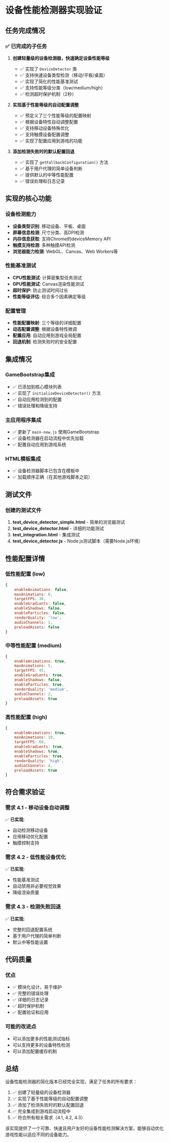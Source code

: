 # 设备性能检测器实现验证

## 任务完成情况

### ✅ 已完成的子任务

1. **创建轻量级的设备检测器，快速确定设备性能等级**
   - ✅ 实现了 `DeviceDetector` 类
   - ✅ 支持快速设备类型检测（移动/平板/桌面）
   - ✅ 实现了简化的性能基准测试
   - ✅ 支持性能等级分类（low/medium/high）
   - ✅ 检测超时保护机制（2秒）

2. **实现基于性能等级的自动配置调整**
   - ✅ 预定义了三个性能等级的配置映射
   - ✅ 根据设备特性自动调整配置
   - ✅ 支持移动设备特殊优化
   - ✅ 支持触摸设备配置调整
   - ✅ 实现了配置应用到游戏的功能

3. **添加检测失败时的默认配置回退**
   - ✅ 实现了 `getFallbackConfiguration()` 方法
   - ✅ 基于用户代理的简单设备判断
   - ✅ 提供默认的中等性能配置
   - ✅ 错误处理和日志记录

## 实现的核心功能

### 设备检测能力
- **设备类型识别**: 移动设备、平板、桌面
- **屏幕信息检测**: 尺寸分类、高DPI检测
- **内存信息获取**: 支持Chrome的deviceMemory API
- **触摸支持检测**: 多种触摸API检测
- **浏览器能力检测**: WebGL、Canvas、Web Workers等

### 性能基准测试
- **CPU性能测试**: 计算密集型任务测试
- **GPU性能测试**: Canvas渲染性能测试
- **超时保护**: 防止测试时间过长
- **性能等级评估**: 综合多个因素确定等级

### 配置管理
- **性能配置映射**: 三个等级的详细配置
- **动态配置调整**: 根据设备特性微调
- **配置应用**: 自动应用到游戏全局配置
- **回退机制**: 检测失败时的安全配置

## 集成情况

### GameBootstrap集成
- ✅ 已添加到核心模块列表
- ✅ 实现了 `initializeDeviceDetector()` 方法
- ✅ 自动应用检测到的配置
- ✅ 错误处理和降级支持

### 主应用程序集成
- ✅ 更新了 `main-new.js` 使用GameBootstrap
- ✅ 设备检测器在启动流程中优先加载
- ✅ 配置自动应用到游戏系统

### HTML模板集成
- ✅ 设备检测器脚本已包含在模板中
- ✅ 加载顺序正确（在其他游戏脚本之前）

## 测试文件

### 创建的测试文件
1. **test_device_detector_simple.html** - 简单的浏览器测试
2. **test_device_detector.html** - 详细的功能测试
3. **test_integration.html** - 集成测试
4. **test_device_detector.js** - Node.js测试脚本（需要Node.js环境）

## 性能配置详情

### 低性能配置 (low)
```javascript
{
    enableAnimations: false,
    maxAnimations: 0,
    targetFPS: 30,
    enableGradients: false,
    enableShadows: false,
    enableParticles: false,
    renderQuality: 'low',
    audioChannels: 1,
    preloadAssets: false
}
```

### 中等性能配置 (medium)
```javascript
{
    enableAnimations: true,
    maxAnimations: 5,
    targetFPS: 45,
    enableGradients: true,
    enableShadows: false,
    enableParticles: true,
    renderQuality: 'medium',
    audioChannels: 2,
    preloadAssets: true
}
```

### 高性能配置 (high)
```javascript
{
    enableAnimations: true,
    maxAnimations: 10,
    targetFPS: 60,
    enableGradients: true,
    enableShadows: true,
    enableParticles: true,
    renderQuality: 'high',
    audioChannels: 4,
    preloadAssets: true
}
```

## 符合需求验证

### 需求 4.1 - 移动设备自动调整
✅ **已实现**: 
- 自动检测移动设备
- 应用移动优化配置
- 触摸控制支持

### 需求 4.2 - 低性能设备优化
✅ **已实现**:
- 性能基准测试
- 自动禁用非必要视觉效果
- 降级渲染质量

### 需求 4.3 - 检测失败回退
✅ **已实现**:
- 完整的回退配置系统
- 基于用户代理的简单判断
- 默认中等性能设置

## 代码质量

### 优点
- ✅ 模块化设计，易于维护
- ✅ 完整的错误处理
- ✅ 详细的日志记录
- ✅ 超时保护机制
- ✅ 配置验证和应用

### 可能的改进点
- 可以添加更多的性能测试指标
- 可以支持更多的设备特性检测
- 可以添加配置缓存机制

## 总结

设备性能检测器的简化版本已经完全实现，满足了任务的所有要求：

1. ✅ 创建了轻量级的设备检测器
2. ✅ 实现了基于性能等级的自动配置调整  
3. ✅ 添加了检测失败时的默认配置回退
4. ✅ 完全集成到游戏启动流程中
5. ✅ 符合所有相关需求（4.1, 4.2, 4.3）

该实现提供了一个可靠、快速且用户友好的设备性能检测解决方案，能够自动优化游戏性能以适应不同的设备能力。